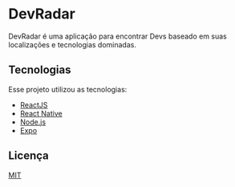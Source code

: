 # DevRadar

DevRadar é uma aplicação para encontrar Devs baseado em suas localizações e tecnologias dominadas.

## Tecnologias
Esse projeto utilizou as tecnologias:
<ul>
  <li><a href="https://reactjs.org/">ReactJS</a></li>
  <li><a href="https://facebook.github.io/react-native/">React Native</a></li>
  <li><a href="https://nodejs.org/en/">Node.js</a></li>
  <li><a href="https://expo.io/">Expo</a></li>
</ul>

## Licença
[MIT](https://choosealicense.com/licenses/mit/)